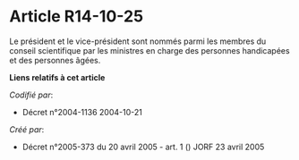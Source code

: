 # Article R14-10-25

Le président et le vice-président sont nommés parmi les membres du conseil scientifique par les ministres en charge des
personnes handicapées et des personnes âgées.

**Liens relatifs à cet article**

_Codifié par_:

  - Décret n°2004-1136 2004-10-21

_Créé par_:

  - Décret n°2005-373 du 20 avril 2005 - art. 1 () JORF 23 avril 2005

